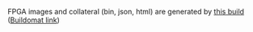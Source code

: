 FPGA images and collateral (bin, json, html) are generated by
[this build](https://github.com/oxidecomputer/quartz/runs/22404198357)
([Buildomat link](https://buildomat.eng.oxide.computer/wg/0/details/01HRD0A022D92RVQJTWXJ6Y6RV/QTxXOzwpBRDpmBjrcmnNgjaqtUTGVBxbz8Y3D9vFesXM3EOW/01HRD0A97NHSFZXWH0RNTZVFQF))